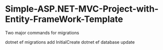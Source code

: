 # Simple-ASP.NET-MVC-Project-with-Entity-FrameWork-Template

Two major commands for migrations

dotnet ef migrations add InitialCreate
dotnet ef database update
